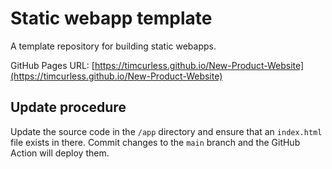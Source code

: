 # Static webapp template

A template repository for building static webapps.

GitHub Pages URL: [https://timcurless.github.io/New-Product-Website](https://timcurless.github.io/New-Product-Website)

## Update procedure

Update the source code in the `/app` directory and ensure that an `index.html` file exists in there. Commit changes to the `main` branch and the GitHub Action will deploy them.
